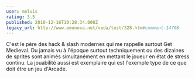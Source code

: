 ```yaml
---
user: melvis
rating: 3.5
published: 2010-12-16T10:28:34.000Z
legacy_url: http://www.emunova.net/veda/test/328.htm#comment-14708
---
```

C'est le pére des hack & slash modernes qui me rappelle surtout Get Medieval. Du jamais vu à l'époque surtout techniquement ou des dizaines de sprites sont animés simultanément en mettant le joueur en état de stress continu. La jouabilité aussi est exemplaire qui est l'exemple type de ce que doit étre un jeu d'Arcade.
